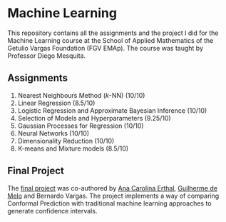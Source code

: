 # **Machine Learning**

This repository contains all the assignments and the project I did for the Machine Learning course at the School of Applied Mathematics of the Getulio Vargas Foundation (FGV EMAp). The course was taught by Professor Diego Mesquita.

## **Assignments**

1. Nearest Neighbours Method ($k$-NN) (10/10)
2. Linear Regression (8.5/10)
3. Logistic Regression and Approximate Bayesian Inference (10/10)
4. Selection of Models and Hyperparameters (9.25/10)
5. Gaussian Processes for Regression (10/10)
6. Neural Networks (10/10)
7. Dimensionality Reduction (10/10)
8. K-means and Mixture models (8.5/10)

## **Final Project**

The [final project](https://github.com/anacarolerthal/conformal-prediction-evaluation) was co-authored by [Ana Carolina Erthal](https://github.com/anacarolerthal), [Guilherme de Melo](https://github.com/guilherme-melo) and Bernardo Vargas. The project implements a way of comparing Conformal Prediction with traditional machine learning approaches to generate confidence intervals. 
